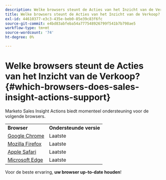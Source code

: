 ```yaml
---
description: Welke browsers steunt de Acties van het Inzicht van de Verkoop? - Marketo Docs - Productdocumentatie
title: Welke browsers steunt de Acties van het Inzicht van de Verkoop?
exl-id: 44610377-e3c3-435e-beb0-85e39c83f6fc
source-git-commit: e4bd83abfeba54a777548926799f541b7b798ae5
workflow-type: tm+mt
source-wordcount: '74'
ht-degree: 0%

---
```


# Welke browsers steunt de Acties van het Inzicht van de Verkoop? {#which-browsers-does-sales-insight-actions-support}

Marketo Sales Insight Actions biedt momenteel ondersteuning voor de volgende browsers.

<table> 
 <tbody> 
 <tr> 
   <td><strong>Browser</strong></td> 
   <td><strong>Ondersteunde versie</strong></td> 
  </tr> 
  <tr> 
   <td><a href="https://www.google.com/intl/en/chrome/">Google Chrome</a></td> 
   <td>Laatste</td> 
  </tr> 
  <tr> 
   <td><a href="https://www.mozilla.org/en-US/firefox/new/">Mozilla Firefox</a></td> 
   <td>Laatste</td>
  </tr> 
  <tr> 
   <td><a href="https://www.apple.com/safari/">Apple Safari</a></td> 
   <td>Laatste</td>  
  </tr> 
  <tr> 
   <td><a href="https://www.microsoft.com/en-us/edge">Microsoft Edge</a></td> 
   <td>Laatste</td>  
  </tr> 
 </tbody> 
</table>

Voor de beste ervaring, **uw browser up-to-date houden**!

